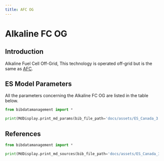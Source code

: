 ```yaml
---
title: AFC OG
---
```


# Alkaline FC OG

## Introduction

Alkaline Fuel Cell Off-Grid, This technology is operated off-grid but is the same as [AFC](AFC.md).

## ES Model Parameters

All the parameters concerning the Alkaline FC OG are listed in the table
below.

```python exec="on"
from bibdatamanagement import *

print(MdDisplay.print_md_params(bib_file_path='docs/assets/ES_Canada_3.bib', filter_entry='AFC_OG'))
```

## References

```python exec="on"
from bibdatamanagement import *

print(MdDisplay.print_md_sources(bib_file_path='docs/assets/ES_Canada_3.bib', filter_entry='AFC_OG'))
```
